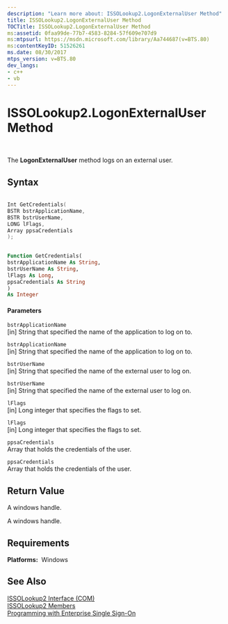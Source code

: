 ```yaml
---
description: "Learn more about: ISSOLookup2.LogonExternalUser Method"
title: ISSOLookup2.LogonExternalUser Method
TOCTitle: ISSOLookup2.LogonExternalUser Method
ms:assetid: 0faa99de-77b7-4583-8284-57f609e707d9
ms:mtpsurl: https://msdn.microsoft.com/library/Aa744687(v=BTS.80)
ms:contentKeyID: 51526261
ms.date: 08/30/2017
mtps_version: v=BTS.80
dev_langs:
- c++
- vb
---
```


# ISSOLookup2.LogonExternalUser Method

 

The **LogonExternalUser** method logs on an external user.

## Syntax

``` c++
  
Int GetCredentials(  
BSTR bstrApplicationName,   
BSTR bstrUserName,  
LONG lFlags,  
Array ppsaCredentials  
);  
```

``` vb
  
Function GetCredentials(  
bstrApplicationName As String,  
bstrUserName As String,   
lFlags As Long,  
ppsaCredentials As String  
)  
As Integer  
```

#### Parameters

`bstrApplicationName`  
\[in\] String that specified the name of the application to log on to.

`bstrApplicationName`  
\[in\] String that specified the name of the application to log on to.

`bstrUserName`  
\[in\] String that specified the name of the external user to log on.

`bstrUserName`  
\[in\] String that specified the name of the external user to log on.

`lFlags`  
\[in\] Long integer that specifies the flags to set.

`lFlags`  
\[in\] Long integer that specifies the flags to set.

`ppsaCredentials`  
Array that holds the credentials of the user.

`ppsaCredentials`  
Array that holds the credentials of the user.

## Return Value

A windows handle.

A windows handle.

## Requirements

**Platforms:**  Windows

## See Also

[ISSOLookup2 Interface (COM)](issolookup2-interface-com.md)  
[ISSOLookup2 Members](issolookup2-members.md)  
[Programming with Enterprise Single Sign-On](https://msdn.microsoft.com/library/aa704508\(v=bts.80\))

